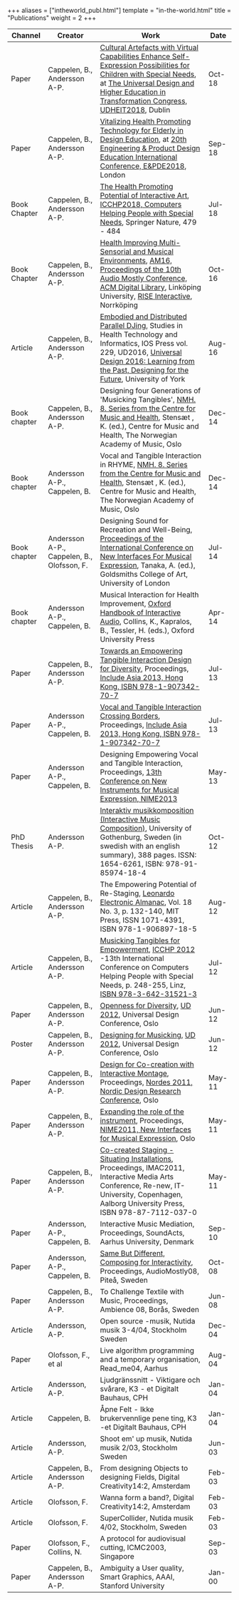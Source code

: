 +++
aliases = ["intheworld_publ.html"]
template = "in-the-world.html"
title = "Publications"
weight = 2
+++

| Channel | Creator | Work | Date |
| - | - | - | - |
| Paper | Cappelen, B., Andersson A-P. | [Cultural Artefacts with Virtual Capabilities Enhance Self-Expression Possibilities for Children with Special Needs](http://hdl.handle.net/11250/2584938), at [The Universal Design and Higher Education in Transformation Congress, UDHEIT2018](https://www.udheit2018.com/), Dublin | Oct-18 |
| Paper | Cappelen, B., Andersson A-P. | [Vitalizing Health Promoting Technology for Elderly in Design Education](https://app.cristin.no/results/show.jsf?id=1599225), at [20th Engineering & Product Design Education International Conference, E&PDE2018](http://epde.info/epde2018/), London | Sep-18 |
| Book Chapter | Cappelen, B., Andersson A-P. | [The Health Promoting Potential of Interactive Art](https://link.springer.com/chapter/10.1007%2F978-3-319-94274-2_70), [ICCHP2018, Computers Helping People with Special Needs](https://link.springer.com/book/10.1007/978-3-319-94277-3), Springer Nature, 479 - 484 | Jul-18 |
| Book Chapter | Cappelen, B., Andersson A-P. | [Health Improving Multi-Sensorial and Musical Environments](http://dl.acm.org/citation.cfm?doid=2986416.2986427), [AM16, Proceedings of the 10th Audio Mostly Conference, ACM Digital Library](http://dl.acm.org/citation.cfm?id=2986416&picked=prox), Linköping University, [RISE Interactive](https://www.tii.se/key-areas/sound-design), Norrköping | Oct-16 |
| Article | Cappelen, B., Andersson A-P. | [Embodied and Distributed Parallel DJing](http://ebooks.iospress.nl/publication/44534), Studies in Health Technology and Informatics, IOS Press vol. 229, UD2016, [Universal Design 2016: Learning from the Past, Designing for the Future](http://ebooks.iospress.nl/volume/universal-design-2016-learning-from-the-past-designing-for-the-future-proceedings-of-the-3rd-international-conference-on-universal-design-ud-2016-york-united-ki), University of York | Aug-16 |
| Book chapter | Cappelen, B., Andersson A-P. | Designing four Generations of 'Musicking Tangibles', [NMH. 8. Series from the Centre for Music and Health](http://nmh.no/en/research/centre_for_music_and_health/book_series-order_a_book), Stensæt , K. (ed.), Centre for Music and Health, The Norwegian Academy of Music, Oslo | Dec-14 |
| Book chapter | Andersson A-P., Cappelen, B. | Vocal and Tangible Interaction in RHYME, [NMH. 8. Series from the Centre for Music and Health](http://nmh.no/en/research/centre_for_music_and_health/book_series-order_a_book), Stensæt , K. (ed.), Centre for Music and Health, The Norwegian Academy of Music, Oslo | Dec-14 |
| Book chapter | Andersson A-P., Cappelen, B., Olofsson, F. | Designing Sound for Recreation and Well-Being, [Proceedings of the International Conference on New Interfaces For Musical Expression](http://nime2014.org/proceedings/NIME2014-Proceedings.pdf), Tanaka, A. (ed.), Goldsmiths College of Art, University of London | Jul-14 |
| Book chapter | Andersson A-P., Cappelen, B. | Musical Interaction for Health Improvement, [Oxford Handbook of Interactive Audio](http://global.oup.com/academic/product/the-oxford-handbook-of-interactive-audio-9780199797226), Collins, K., Kapralos, B., Tessler, H. (eds.), Oxford University Press | Apr-14 |
| Paper | Cappelen, B., Andersson A-P. | [Towards an Empowering Tangible Interaction Design for Diversity](http://include13.kinetixevents.co.uk/rca/rca2013/paper_final/F1141_4479.PDF), Proceedings, [Include Asia 2013, Hong Kong, ISBN 978-1-907342-70-7](http://www.hhc.rca.ac.uk/4989/all/1/include-2013.aspx)| Jul-13 |
| Paper | Andersson A-P., Cappelen, B. | [Vocal and Tangible Interaction Crossing Borders](http://include13.kinetixevents.co.uk/rca/rca2013/paper_final/F1132_4479.PDF), Proceedings, [Include Asia 2013, Hong Kong, ISBN 978-1-907342-70-7](http://www.hhc.rca.ac.uk/4989/all/1/include-2013.aspx) | Jul-13 |
| Paper | Andersson A-P., Cappelen, B. | Designing Empowering Vocal and Tangible Interaction, Proceedings, [13th Conference on New Instruments for Musical Expression, NIME2013](http://nime2013.kaist.ac.kr/) | May-13 |
| PhD Thesis | Andersson A-P. | [Interaktiv musikkomposition (Interactive Music Composition)](http://hdl.handle.net/2077/30192), University of Gothenburg, Sweden (in swedish with an english summary), 388 pages. ISSN: 1654-6261, ISBN: 978-91-85974-18-4 | Oct-12 |
| Article | Cappelen, B., Andersson A-P. | The Empowering Potential of Re-Staging, [Leonardo Electronic Almanac](http://www.leoalmanac.org/), Vol. 18 No. 3, p. 132-140, MIT Press, ISSN 1071-4391, ISBN 978-1-906897-18-5 | Aug-12 |
| Article | Cappelen, B., Andersson A-P. | [Musicking Tangibles for Empowerment](http://www.springerlink.com/content/58676790qlq77v21/), [ICCHP 2012](http://www.icchp.org/) -13th International Conference on Computers Helping People with Special Needs, p. 248-255, Linz, [ISBN 978-3-642-31521-3](http://www.springer.com/computer/hci/book/978-3-642-31521-3) | Jul-12 |
| Paper | Cappelen, B., Andersson A-P. | [Openness for Diversity](http://www.ud2012.no/abstractsearch.cfm?pMode=AbstractView&amp;pAbstractId=24911), [UD 2012](http://www.ud2012.no), Universal Design Conference, Oslo | Jun-12 |
| Poster | Cappelen, B., Andersson A-P. | [Designing for Musicking](http://www.ud2012.no/posterpresentations.cfm), [UD 2012](http://www.ud2012.no), Universal Design Conference, Oslo | Jun-12 |
| Paper | Cappelen, B., Andersson A-P. | [Design for Co-creation with Interactive Montage](http://ocs.sfu.ca/nordes/index.php/nordes/2011/paper/view/386), Proceedings, [Nordes 2011, Nordic Design Research Conference](http://designresearch.fi/nordes2011/), Oslo | May-11 |
| Paper | Cappelen, B., Andersson A-P. | [Expanding the role of the instrument](http://www.nime2011.org/proceedings/papers/M24-Cappelen.pdf), Proceedings, [NIME2011, New Interfaces for Musical Expression](http://www.nime2011.org), Oslo | May-11 |
| Paper | Cappelen, B., Andersson A-P. | [Co-created Staging - Situating Installations](http://www.musicalfieldsforever.com/rhyme/wp-content/uploads/2011/05/Co-created_staging_situating_installations_cappelen_imac2011.pdf), Proceedings, IMAC2011, Interactive Media Arts Conference, Re-new, IT-University, Copenhagen, Aalborg University Press, ISBN 978-87-7112-037-0 | May-11 |
| Paper | Andersson, A-P., Cappelen, B. | Interactive Music Mediation, Proceedings, SoundActs, Aarhus University, Denmark | Sep-10 |
| Paper | Andersson, A-P., Cappelen, B. | [Same But Different, Composing for Interactivity](http://www.audiomostly.com/images/stories/proceeding08/proceedings_am08_low.pdf), Proceedings, AudioMostly08, Piteå, Sweden | Oct-08 |
| Paper | Cappelen, B., Andersson A-P. | To Challenge Textile with Music, Proceedings, Ambience 08, Borås, Sweden | Jun-08 |
| Article | Andersson, A-P. | Open source -musik, Nutida musik 3-4/04, Stockholm Sweden | Dec-04 |
| Paper | Olofsson, F., et al | Live algorithm programming and a temporary organisation, Read_me04, Aarhus | Aug-04 |
| Article | Andersson, A-P. | Ljudgränssnitt - Viktigare och svårare, K3 - et Digitalt Bauhaus, CPH | Jan-04 |
| Article | Cappelen, B. | Åpne Felt - Ikke brukervennlige pene ting, K3 -et Digitalt Bauhaus, CPH | Jan-04 |
| Article | Andersson, A-P. | Shoot em' up musik, Nutida musik 2/03, Stockholm Sweden | Jun-03 |
| Article | Cappelen, B., Andersson A-P. | From designing Objects to designing Fields, Digital Creativity14:2, Amsterdam | Feb-03 |
| Article | Olofsson, F. | Wanna form a band?, Digital Creativity14:2, Amsterdam | Feb-03 |
| Article | Olofsson, F. | SuperCollider, Nutida musik 4/02, Stockholm, Sweden | Feb-03 |
| Paper | Olofsson, F., Collins, N. | A protocol for audiovisual cutting, ICMC2003, Singapore | Sep-03 |
| Paper | Cappelen, B., Andersson A-P. | Ambiguity a User quality, Smart Graphics, AAAI, Stanford University | Jan-00 |
